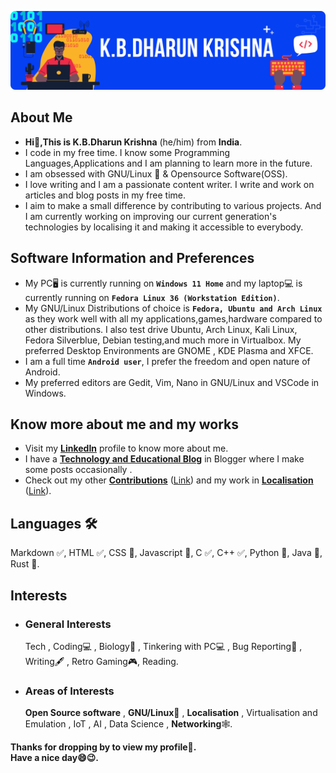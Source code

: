 ![Header Cover Banner Image](kbdk-header-file.png)
<!-- Header Cover Banner Image created using Canva -->
<h2><b>About Me</b></h2>
<ul>
  <li><b> Hi👋,This is K.B.Dharun Krishna</b> (he/him) from <b>India</b>.</li>
  <li>I code in my free time. I know some Programming Languages,Applications and I am planning to learn more in the future.</li>
  <li>I am obsessed with GNU/Linux 🐧 & Opensource Software(OSS).</li>
  <li>I love writing and I am a passionate content writer. I write and work on articles and blog posts in my free time. </li>
  <li>I aim to make a small difference by contributing to various projects. And I am currently working on improving our current generation's technologies by localising it and making it accessible to everybody.</li>
 </ul>
<h2><b>Software Information and Preferences </b></h2>
<ul>
  <li>My PC🖥️ is currently running on <b><code>Windows 11 Home</code></b> and my laptop💻 is currently running on <b><code>Fedora Linux 36 (Workstation Edition)</code></b>.</li>
  <li>My GNU/Linux Distributions of choice is <b><code>Fedora, Ubuntu and Arch Linux</code></b> as they work well with all my applications,games,hardware compared to other distributions. I also test drive Ubuntu, Arch Linux, Kali Linux, Fedora Silverblue, Debian testing,and much more in Virtualbox. My preferred Desktop Environments are GNOME , KDE Plasma and XFCE.</li>
  <li>I am a full time <code><b>Android user</b></code>, I prefer the freedom and open nature of Android.</li>
  <li>My preferred editors are Gedit, Vim, Nano in GNU/Linux and VSCode in Windows.</li>
</ul>
<h2><b>Know more about me and my works</b></h2>
<ul>
<li> Visit my <b><a href="https://www.linkedin.com/in/kbdk/">LinkedIn</a></b> profile to know more about me.</li>
<li>I have a <b><a href="https://kbdkblogs.blogspot.com">Technology and Educational Blog</a></b> in Blogger where I make some posts occasionally  .</li>
<li> Check out my other <a href="CONTRIBUTIONS.md"><b>Contributions</b></a> (<a href="CONTRIBUTIONS">Link</a>) and my work in <a href="TRANSLATION.md"><b>Localisation</b></a> (<a href="TRANSLATION">Link</a>).</li>
</ul>
<h2><b>Languages 🛠️</b></h2>
Markdown ✅, HTML ✅, CSS 📖, Javascript 📖, C ✅, C++ ✅, Python 📖, Java 📖, Rust 📖. 
<h2><b>Interests</b></h2>
<ul>
 <li><h3>General Interests</h3>
Tech , Coding💻 , Biology🦠 , Tinkering with PC💻 , Bug Reporting🐛 , Writing🖋️ , Retro Gaming🎮, Reading.
 </li>
<li><h3>Areas of Interests</h3>
<b>Open Source software</b> , <b>GNU/Linux🐧</b> , <b>Localisation</b> , Virtualisation and Emulation , IoT , AI , Data Science , <b>Networking</b>🕸️. </li>
</ul>

<b>Thanks for dropping by to view my profile🙂.<br>
Have a nice day😄😉.</b><br>
